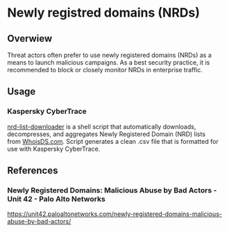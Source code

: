 # Newly registred domains (NRDs)
## Overwiew
Threat actors often prefer to use newly registered domains (NRDs) as a means to launch malicious campaigns. As a best security practice, it is recommended to block or closely monitor NRDs in enterprise traffic.

## Usage
### Kaspersky CyberTrace
[nrd-list-downloader](https://github.com/kmssrv/nrd-list-downloader)  is a shell script that automatically downloads, decompresses, and aggregates Newly Registered Domain (NRD) lists from [WhoisDS.com](https://www.whoisds.com/newly-registered-domains). Script generates a clean .csv file that is formatted for use with Kaspersky CyberTrace.

## References

### Newly Registered Domains: Malicious Abuse by Bad Actors - Unit 42 - Palo Alto Networks
https://unit42.paloaltonetworks.com/newly-registered-domains-malicious-abuse-by-bad-actors/